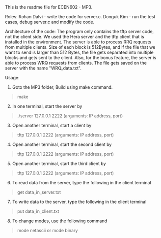 This is the readme file for ECEN602 - MP3.


Roles:
Rohan Dalvi - write the code for server.c.
Donguk Kim - run the test cases, debug server.c and modify the code.


Architecture of the code:
The program only contains the tftp server code, not the client side. We used the Hera server and the tftp client that is installed in the environment. The server is able to process RRQ requests from multiple clients. Size of each block is 512Bytes, and if the file that we want to send is larger than 512 Bytes, the file gets separated into multiple blocks and gets sent to the client. Also, for the bonus feature, the server is able to process WRQ requests from clients. The file gets saved on the server with the name "WRQ_data.txt".


Usage:
1. Goto the MP3 folder, Build using make command.
> make
2. In one terminal, start the server by
> ./server 127.0.0.1 2222 (arguments: IP address, port)
3. Open another terminal, start a client by
> tftp 127.0.0.1 2222 (arguments: IP address, port)
4. Open another terminal, start the second client by
> tftp 127.0.0.1 2222 (arguments: IP address, port)
5. Open another terminal, start the third client by
> tftp 127.0.0.1 2222 (arguments: IP address, port)
6. To read data from the server, type the following in the client terminal
> get data_in_server.txt
7. To write data to the server, type the following in the client terminal
> put data_in_client.txt
8. To change modes,
use the following command
> mode netascii
or
> mode binary
